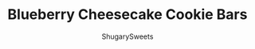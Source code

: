 ---
layout: ../../layouts/MarkdownPostLayout.astro
title: Blueberry Cheesecake Cookie Bars
author: ShugarySweets
pubDate: 2021-05-05
description: "These tasty dessert bars are like blueberry cheesecake and sugar cookies in one! Blueberry Cheesecake Cookie Bars are made with fresh berries and topped with a lemon glaze for even more great flavor. Best of all--they&#x27;re a cinch to make!"
image_url: https://www.shugarysweets.com/wp-content/uploads/2021/06/blueberry-cheesecake-sugar-cookie-bars-facebook.jpg
tags: ["Cookies","American"]
calories: 318
protein: 4
carbohydrates: 43
fats: 15
fiber: 1
ingredients: ["1-16.5 oz tube refrigerated sugar cookie dough","1-8oz package cream cheese, softened","¼ cup granulated sugar","1 teaspoon vanilla extract ","Zest from one lemon","1 large egg","1 ½ cups blueberries","1 cup powdered sugar","3 Tablespoons lemon juice"]
serves: 12
time: "3 hours 5 minutes"
prepTime: "15 minutes"
instructions: ["Preheat oven to 350°F. Line a 8 or 9-inch square baking dish with parchment paper.    ","Divide the cookie dough in half. Press half the dough into the bottom of the prepared pain in an even layer.      ","In the bowl of a stand mixer combine cream cheese, granulated sugar, vanilla extract, lemon zest, and egg. Beat until light and fluffy.      ","Spread the cream cheese mixture over the bottom layer of cookie dough. Top with an even layer of fresh blueberries. Crumble the remaining cookie dough evenly over the top.      ","Bake for 50-55 minutes until top is golden brown. Cool completely at room temperature then refrigerate for 2 hours.      ","Meanwhile, to prepare the glaze, stir together powdered sugar with lemon juice. Add one tablespoon of lemon juice at a time until desired consistency is achieved. Drizzle glaze over cooled bars and return them to the refrigerator for their remaining chill time. ","Cut cooled bars into 12 squares. Store in the refrigerator."]
nutrition: ["318 calories","43 grams carbohydrates","39 milligrams cholesterol","15 grams fat","1 grams fiber","4 grams protein","6 grams saturated fat","202 milligrams sodium","31 grams sugar","0 grams trans fat","8 grams unsaturated fat"]
---